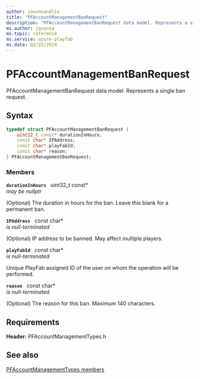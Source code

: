 ```yaml
---
author: jasonsandlin
title: "PFAccountManagementBanRequest"
description: "PFAccountManagementBanRequest data model. Represents a single ban request."
ms.author: jasonsa
ms.topic: reference
ms.service: azure-playfab
ms.date: 02/22/2024
---
```


# PFAccountManagementBanRequest  

PFAccountManagementBanRequest data model. Represents a single ban request.  

## Syntax  
  
```cpp
typedef struct PFAccountManagementBanRequest {  
    uint32_t const* durationInHours;  
    const char* IPAddress;  
    const char* playFabId;  
    const char* reason;  
} PFAccountManagementBanRequest;  
```
  
### Members  
  
**`durationInHours`** &nbsp; uint32_t const*  
*may be nullptr*  
  
(Optional) The duration in hours for the ban. Leave this blank for a permanent ban.
  
**`IPAddress`** &nbsp; const char*  
*is null-terminated*  
  
(Optional) IP address to be banned. May affect multiple players.
  
**`playFabId`** &nbsp; const char*  
*is null-terminated*  
  
Unique PlayFab assigned ID of the user on whom the operation will be performed.
  
**`reason`** &nbsp; const char*  
*is null-terminated*  
  
(Optional) The reason for this ban. Maximum 140 characters.
  
  
## Requirements  
  
**Header:** PFAccountManagementTypes.h
  
## See also  
[PFAccountManagementTypes members](../pfaccountmanagementtypes_members.md)  

  
  
